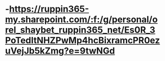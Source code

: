 # -https://ruppin365-my.sharepoint.com/:f:/g/personal/orel_shaybet_ruppin365_net/Es0R_3PoTedItNHZPwMp4hcBixramcPR0ezuVejJb5kZmg?e=9twNGd
